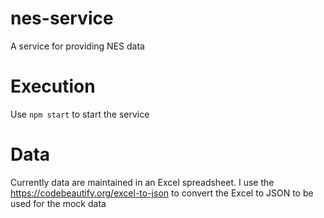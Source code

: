 # nes-service
A service for providing NES data


# Execution

Use `npm start` to start the service

# Data
Currently data are maintained in an Excel spreadsheet.  I use the https://codebeautify.org/excel-to-json to convert the Excel to JSON to be used for the mock data